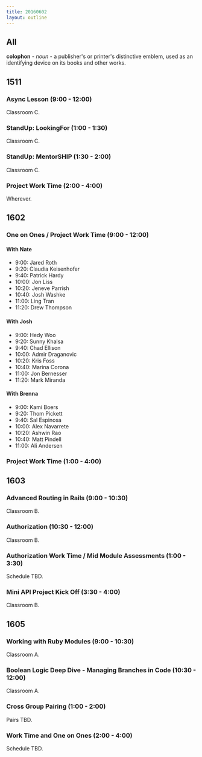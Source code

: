 ```yaml
---
title: 20160602
layout: outline
---
```


## All

**colophon** - _noun_ - a publisher's or printer's distinctive emblem, used
as an identifying device on its books and other works.


## 1511

### Async Lesson (9:00 - 12:00)

Classroom C.

### StandUp: LookingFor (1:00 - 1:30)

Classroom C.

### StandUp: MentorSHIP (1:30 - 2:00)

Classroom C.

### Project Work Time (2:00 - 4:00)

Wherever.


## 1602

### One on Ones / Project Work Time (9:00 - 12:00)

#### With Nate
  - 9:00: Jared Roth
  - 9:20: Claudia Keisenhofer
  - 9:40: Patrick Hardy
  - 10:00: Jon Liss
  - 10:20: Jeneve Parrish
  - 10:40: Josh Washke
  - 11:00: Ling Tran
  - 11:20: Drew Thompson

#### With Josh
  - 9:00: Hedy Woo
  - 9:20: Sunny Khalsa
  - 9:40: Chad Ellison
  - 10:00: Admir Draganovic
  - 10:20: Kris Foss
  - 10:40: Marina Corona
  - 11:00: Jon Bernesser
  - 11:20: Mark Miranda

#### With Brenna
  - 9:00: Kami Boers
  - 9:20: Thom Pickett
  - 9:40: Sal Espinosa
  - 10:00: Alex Navarrete
  - 10:20: Ashwin Rao
  - 10:40: Matt Pindell
  - 11:00: Ali Andersen

### Project Work Time (1:00 - 4:00)


## 1603

### Advanced Routing in Rails (9:00 - 10:30)

Classroom B.

### Authorization (10:30 - 12:00)

Classroom B.

### Authorization Work Time / Mid Module Assessments (1:00 - 3:30)

Schedule TBD.

### Mini API Project Kick Off (3:30 - 4:00)

Classroom B.


## 1605

### Working with Ruby Modules (9:00 - 10:30)

Classroom A.

### Boolean Logic Deep Dive - Managing Branches in Code (10:30 - 12:00)

Classroom A.

### Cross Group Pairing (1:00 - 2:00)

Pairs TBD.

### Work Time and One on Ones (2:00 - 4:00)

Schedule TBD.
